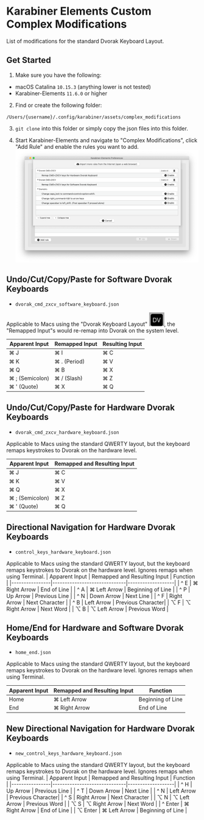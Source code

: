 # Karabiner Elements Custom Complex Modifications
List of modifications for the standard Dvorak Keyboard Layout.

## Get Started

1. Make sure you have the following:
* macOS Catalina ```10.15.3``` (anything lower is not tested)
* Karabiner-Elements ```11.6.0``` or higher

2. Find or create the following folder:
```
/Users/{username}/.config/karabiner/assets/complex_modifications
```

3. ```git clone``` into this folder or simply copy the json files into this folder.

4. Start Karabiner-Elements and navigate to "Complex Modifications", click "Add Rule" and enable the rules you want to add.
![](README_files/screenshot.png)

## Undo/Cut/Copy/Paste for Software Dvorak Keyboards
* `dvorak_cmd_zxcv_software_keyboard.json`

Applicable to Macs using the "Dvorak Keyboard Layout" ![](README_files/dv_icon.png), the "Remapped Input"s would re-remap into Dvorak on the system level.

| Apparent Input | Remapped Input | Resulting Input |
|----------------|----------------|-----------------|
| ⌘ J            | ⌘ I            | ⌘ C             |
| ⌘ K            | ⌘ . (Period)   | ⌘ V             |
| ⌘ Q            | ⌘ B            | ⌘ X             |
| ⌘ ; (Semicolon)| ⌘ / (Slash)    | ⌘ Z             |
| ⌘ ' (Quote)    | ⌘ X            | ⌘ Q             |

## Undo/Cut/Copy/Paste for Hardware Dvorak Keyboards
* `dvorak_cmd_zxcv_hardware_keyboard.json`

Applicable to Macs using the standard QWERTY layout, but the keyboard remaps keystrokes to Dvorak on the hardware level.

| Apparent Input | Remapped and Resulting Input |
|----------------|------------------------------|
| ⌘ J            | ⌘ C                           |
| ⌘ K            | ⌘ V                           |
| ⌘ Q            | ⌘ X                           |
| ⌘ ; (Semicolon)| ⌘ Z                           |
| ⌘ ' (Quote)    | ⌘ Q                           |

## Directional Navigation for Hardware Dvorak Keyboards
* `control_keys_hardware_keyboard.json`

Applicable to Macs using the standard QWERTY layout, but the keyboard remaps keystrokes to Dvorak on the hardware level. Ignores remaps when using Terminal.
| Apparent Input | Remapped and Resulting Input | Function          |
|----------------|------------------------------|-------------------|
| ^ E            | ⌘ Right Arrow                | End of Line       |
| ^ A            | ⌘ Left Arrow                 | Beginning of Line |
| ^ P            | Up Arrow                     | Previous Line     |
| ^ N            | Down Arrow                   | Next Line         |
| ^ F            | Right Arrow                  | Next Character    |
| ^ B            | Left Arrow                   | Previous Character|
| ⌥ F            | ⌥ Right Arrow                | Next Word         |
| ⌥ B            | ⌥ Left Arrow                 | Previous Word     |

## Home/End for Hardware and Software Dvorak Keyboards
* `home_end.json`

Applicable to Macs using the standard QWERTY layout, but the keyboard remaps keystrokes to Dvorak on the hardware level. Ignores remaps when using Terminal.

| Apparent Input | Remapped and Resulting Input | Function          |
|----------------|------------------------------|-------------------|
| Home           | ⌘ Left Arrow                 | Beginning of Line |
| End            | ⌘ Right Arrow                | End of Line       |

## New Directional Navigation for Hardware Dvorak Keyboards
* `new_control_keys_hardware_keyboard.json`

Applicable to Macs using the standard QWERTY layout, but the keyboard remaps keystrokes to Dvorak on the hardware level. Ignores remaps when using Terminal.
| Apparent Input | Remapped and Resulting Input | Function          |
|----------------|------------------------------|-------------------|
| ^ H            | Up Arrow                     | Previous Line     |
| ^ T            | Down Arrow                   | Next Line         |
| ^ N            | Left Arrow                   | Previous Character|
| ^ S            | Right Arrow                  | Next Character    |
| ⌥ N            | ⌥ Left Arrow                 | Previous Word     |
| ⌥ S            | ⌥ Right Arrow                | Next Word         |
| ^ Enter        | ⌘ Right Arrow                | End of Line       |
| ⌥ Enter        | ⌘ Left Arrow                 | Beginning of Line |
